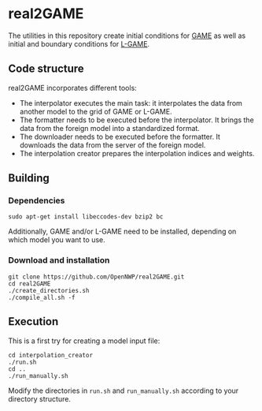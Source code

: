 # real2GAME

The utilities in this repository create initial conditions for [GAME](https://github.com/OpenNWP/GAME) as well as initial and boundary conditions for [L-GAME](https://github.com/OpenNWP/L-GAME).

## Code structure

real2GAME incorporates different tools:

* The interpolator executes the main task: it interpolates the data from another model to the grid of GAME or L-GAME.
* The formatter needs to be executed before the interpolator. It brings the data from the foreign model into a standardized format.
* The downloader needs to be executed before the formatter. It downloads the data from the server of the foreign model.
* The interpolation creator prepares the interpolation indices and weights.

## Building

### Dependencies

	sudo apt-get install libeccodes-dev bzip2 bc

Additionally, GAME and/or L-GAME need to be installed, depending on which model you want to use.

### Download and installation

	git clone https://github.com/OpenNWP/real2GAME.git
	cd real2GAME
	./create_directories.sh
	./compile_all.sh -f

## Execution

This is a first try for creating a model input file:

	cd interpolation_creator
	./run.sh
	cd ..
	./run_manually.sh

Modify the directories in `run.sh` and `run_manually.sh` according to your directory structure.
	
